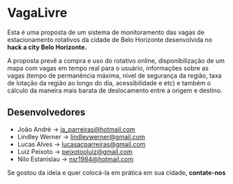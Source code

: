 # VagaLivre

Esta é uma proposta de um sistema de monitoramento das vagas de estacionamento rotativos da cidade de Belo Horizonte desenvolvida no
**hack a city Belo Horizonte.**

A proposta prevê a compra e uso do rotativo online, disponibilização de um mapa com vagas em tempo real para o usuário, informações sobre
as vagas (tempo de permanência máxima, nível de segurança da região, taxa de lotação da região ao longo do dia, acessibilidade e etc) e
também o cálculo da maneira mais barata de deslocamento entre a origem e destino.

## Desenvolvedores

- João André -> ja_parreiras@hotmail.com
- Lindley Werner -> lindleywerner@gmail.com
- Lucas Alves -> lucasacparreiras@gmail.com
- Luiz Peixoto -> peixotooluiz@gmail.com
- Nilo Estanislau -> nsr1984@hotmail.com

Se gostou da ideia e quer colocá-la em prática em sua cidade, **contate-nos**

